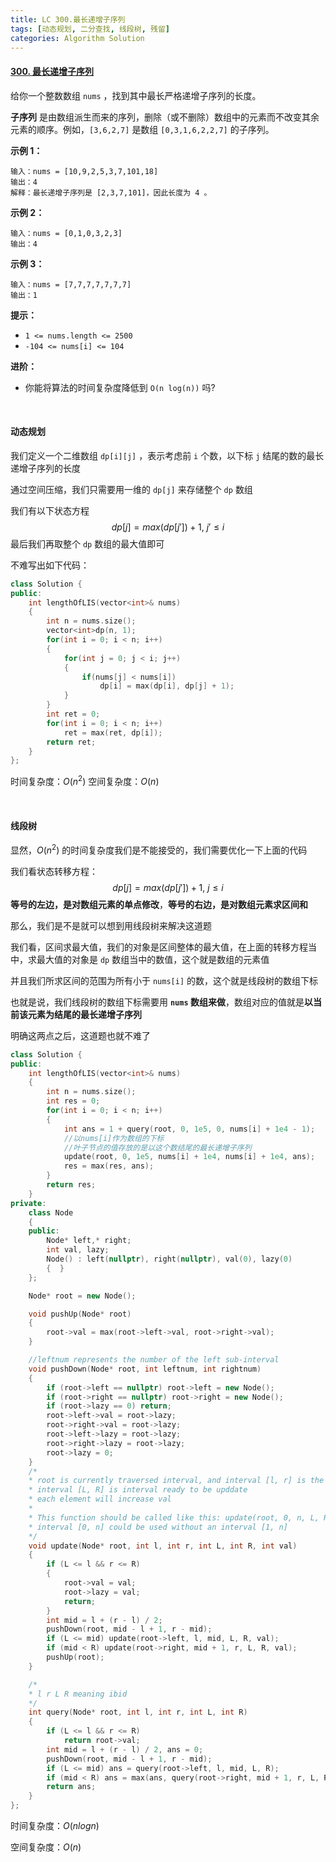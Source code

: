 ```yaml
---
title: LC 300.最长递增子序列
tags: [动态规划, 二分查找, 线段树, 残留]
categories: Algorithm Solution
---
```


#### [300. 最长递增子序列](https://leetcode.cn/problems/longest-increasing-subsequence/)

给你一个整数数组 `nums` ，找到其中最长严格递增子序列的长度。

**子序列** 是由数组派生而来的序列，删除（或不删除）数组中的元素而不改变其余元素的顺序。例如，`[3,6,2,7]` 是数组 `[0,3,1,6,2,2,7]` 的子序列。

**示例 1：**

```
输入：nums = [10,9,2,5,3,7,101,18]
输出：4
解释：最长递增子序列是 [2,3,7,101]，因此长度为 4 。
```

**示例 2：**

```
输入：nums = [0,1,0,3,2,3]
输出：4
```

**示例 3：**

```
输入：nums = [7,7,7,7,7,7,7]
输出：1
```

 

**提示：**

- `1 <= nums.length <= 2500`
- `-104 <= nums[i] <= 104`

 

**进阶：**

- 你能将算法的时间复杂度降低到 `O(n log(n))` 吗?

​	 

#### 动态规划

我们定义一个二维数组 `dp[i][j]` ，表示考虑前 `i` 个数，以下标 `j` 结尾的数的最长递增子序列的长度

通过空间压缩，我们只需要用一维的 `dp[j]` 来存储整个 `dp` 数组

我们有以下状态方程
$$
dp[j]=max(dp[j'])+1,\ j'\le i
$$
最后我们再取整个 `dp` 数组的最大值即可

不难写出如下代码：

```cpp
class Solution {
public:
    int lengthOfLIS(vector<int>& nums) 
    {
        int n = nums.size();
        vector<int>dp(n, 1);
        for(int i = 0; i < n; i++)
        {
            for(int j = 0; j < i; j++)
            {
                if(nums[j] < nums[i])
                    dp[i] = max(dp[i], dp[j] + 1);
            }
        }
        int ret = 0;
        for(int i = 0; i < n; i++)
            ret = max(ret, dp[i]);
        return ret;
    }
};
```

时间复杂度：$O(n^2)$ 
空间复杂度：$O(n)$ 

​	 

#### 线段树

显然，$O(n^2)$ 的时间复杂度我们是不能接受的，我们需要优化一下上面的代码

我们看状态转移方程：
$$
dp[j]=max(dp[j'])+1,\ j\le i
$$
**等号的左边，是对数组元素的单点修改**，**等号的右边，是对数组元素求区间和**

那么，我们是不是就可以想到用线段树来解决这道题

我们看，区间求最大值，我们的对象是区间整体的最大值，在上面的转移方程当中，求最大值的对象是 `dp` 数组当中的数值，这个就是数组的元素值

并且我们所求区间的范围为所有小于 `nums[i]` 的数，这个就是线段树的数组下标

也就是说，我们线段树的数组下标需要用 **`nums` 数组来做**，数组对应的值就是**以当前该元素为结尾的最长递增子序列**

明确这两点之后，这道题也就不难了

```cpp
class Solution {
public:
    int lengthOfLIS(vector<int>& nums) 
    {
        int n = nums.size();
        int res = 0;
        for(int i = 0; i < n; i++)
        {
            int ans = 1 + query(root, 0, 1e5, 0, nums[i] + 1e4 - 1);
			//以nums[i]作为数组的下标
			//叶子节点的值存放的是以这个数结尾的最长递增子序列
            update(root, 0, 1e5, nums[i] + 1e4, nums[i] + 1e4, ans);
            res = max(res, ans);
        }
        return res;
    }
private:
    class Node
	{
	public:
		Node* left,* right;
		int val, lazy;
		Node() : left(nullptr), right(nullptr), val(0), lazy(0)
		{  }
	};

    Node* root = new Node();

	void pushUp(Node* root)
	{
		root->val = max(root->left->val, root->right->val);
	}

	//leftnum represents the number of the left sub-interval
	void pushDown(Node* root, int leftnum, int rightnum)
	{
		if (root->left == nullptr) root->left = new Node();
		if (root->right == nullptr) root->right = new Node();
		if (root->lazy == 0) return;
		root->left->val = root->lazy;
		root->right->val = root->lazy;
		root->left->lazy = root->lazy;
		root->right->lazy = root->lazy;
		root->lazy = 0;
	}
	/*
	* root is currently traversed interval, and interval [l, r] is the intervals represented by current node
	* interval [L, R] is interval ready to be upddate
	* each element will increase val
	* 
	* This function should be called like this: update(root, 0, n, L, R, val);
	* interval [0, n] could be used without an interval [1, n]
	*/
	void update(Node* root, int l, int r, int L, int R, int val)
	{
		if (L <= l && r <= R)
		{
			root->val = val;
			root->lazy = val;
			return;
		}
		int mid = l + (r - l) / 2;
		pushDown(root, mid - l + 1, r - mid);
		if (L <= mid) update(root->left, l, mid, L, R, val);
		if (mid < R) update(root->right, mid + 1, r, L, R, val);
		pushUp(root);
	}

	/*
	* l r L R meaning ibid
	*/
	int query(Node* root, int l, int r, int L, int R)
	{
		if (L <= l && r <= R)
			return root->val;
		int mid = l + (r - l) / 2, ans = 0;
		pushDown(root, mid - l + 1, r - mid);
		if (L <= mid) ans = query(root->left, l, mid, L, R);
		if (mid < R) ans = max(ans, query(root->right, mid + 1, r, L, R));
		return ans;
	}
};
```

时间复杂度：$O(nlogn)$ 

空间复杂度：$O(n)$ 